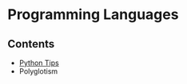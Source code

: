 # Programming Languages

## Contents

- [Python Tips](/Handbook/Coding/Programming%20Languages/Python%20Tips)
- Polyglotism
